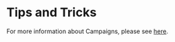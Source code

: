 # Tips and Tricks

For more information about Campaigns, please see [here](campaigns-and-modules).

[icon-pencil]: icons/pencil.png 
[icon-highlighter]: icons/highlighter.png
[icon-eraser]: icons/eraser.png
[icon-undo]: icons/undo.png
[icon-move]: icons/move.png
[icon-move-restricted]: icons/move-restricted.png
[icon-select]: icons/select.png
[icon-snap]: icons/snap.png
[icon-reveal]: icons/reveal.png
[icon-hide]: icons/hide.png
[icon-layers]: icons/layers.png
[icon-markers]: icons/markers.png 
[icon-settings]: icons/settings.png
[icon-share]: icons/share.png
[icon-fog-free]: icons/fog-free.png
[icon-fog-rect]: icons/fog-rect.png
[icon-add]: icons/add.png
[icon-more]: icons/more.png
[icon-library]: icons/library.png
[icon-search]: icons/search.png
[icon-load]: icons/load.png
[icon-initiative]: icons/initiative.png
[icon-edit]: icons/edit.png
[icon-copy]: icons/copy.png
[icon-delete]: icons/delete.png

[button-insert]: buttons/insert.png
[button-start]: buttons/start.png
[button-stop]: buttons/stop.png
[button-reset]: buttons/reset.png
[button-save]: buttons/save.png
[button-previous]: buttons/previous.png
[button-next]: buttons/next.png
[button-initiative]: buttons/initiative.png
[button-randomize]: buttons/randomize.png
[button-reset]: buttons/reset.png